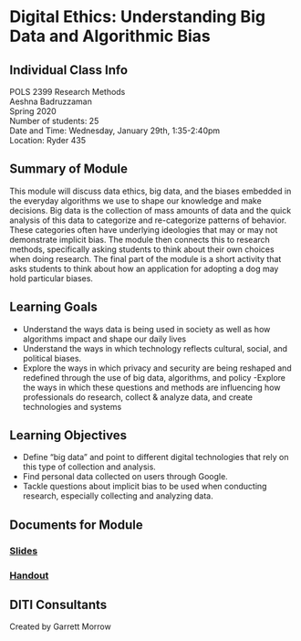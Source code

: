 # Digital Ethics: Understanding Big Data and Algorithmic Bias

## Individual Class Info
POLS 2399 Research Methods
<br>
Aeshna Badruzzaman
<br>
Spring 2020
<br>
Number of students: 25
<br>
Date and Time: Wednesday, January 29th, 1:35-2:40pm
<br>
Location: Ryder 435

## Summary of Module
This module will discuss data ethics, big data, and the biases embedded in the everyday algorithms we use to shape our knowledge and make decisions. Big data is the collection of mass amounts of data and the quick analysis of this data to categorize and re-categorize patterns of behavior. These categories often have underlying ideologies that may or may not demonstrate implicit bias. The module then connects this to research methods, specifically asking students to think about their own choices when doing research. The final part of the module is a short activity that asks students to think about how an application for adopting a dog may hold particular biases.

## Learning Goals
- Understand the ways data is being used in society as well as how algorithms impact and shape our daily lives
- Understand the ways in which technology reflects cultural, social, and political biases.
- Explore the ways in which privacy and security are being reshaped and redefined through the use of big data, algorithms, and policy
 -Explore the ways in which these questions and methods are influencing how professionals do research, collect & analyze data, and create technologies and systems

## Learning Objectives
- Define “big data” and point to different digital technologies that rely on this type of collection and analysis.
- Find personal data collected on users through Google.
- Tackle questions about implicit bias to be used when conducting research, especially collecting and analyzing data.

## Documents for Module

### [Slides](https://github.com/NULabNortheastern/digitalassignmentshowcase/blob/master/data-ethics/sp20-badruzzaman-pols2399-dataethics/slides.pdf)

### [Handout](https://github.com/NULabNortheastern/digitalassignmentshowcase/blob/master/data-ethics/sp20-badruzzaman-pols2399-dataethics/handout-adopt_or_not.pdf)

## DITI Consultants
Created by Garrett Morrow

